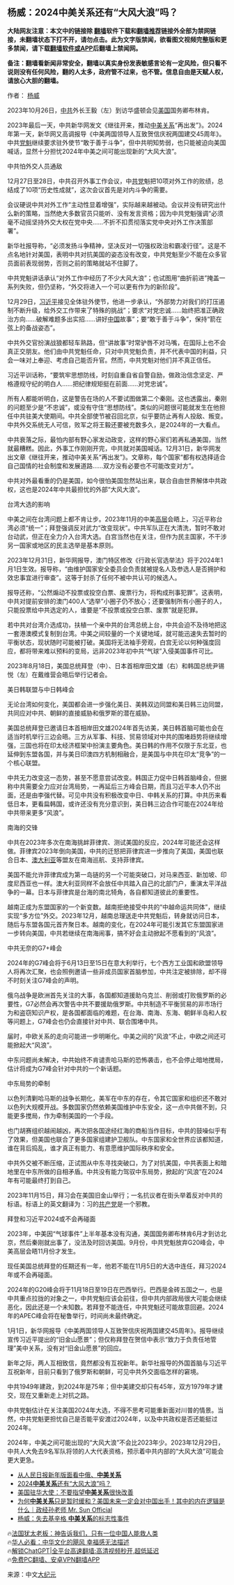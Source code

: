  <!-- 面包屑导航 --> <h2>杨威：2024中美关系还有“大风大浪”吗？</h2> <p class="notice"><b>大陆网友注意：本文中的链接除 <a href="https://github.com/bannedbook/fanqiang" >翻墙</a>软件下载和<a href="https://github.com/killgcd/justmysocks/blob/master/README.md">翻墙推荐</a>链接外全部为禁网链接，未翻墙状态下打不开，请勿点击。此为文字版禁闻，欲看图文视频完整版和更多禁闻，请下载<a href="https://github.com/bannedbook/fanqiang">翻墙软件或APP</a>后翻墙上禁闻网。</p><p>备注：翻墙看新闻非常安全，翻墙以真实身份发表敏感言论有一定风险，但只看不说则没有任何风险，翻的人太多，政府管不过来，也不管。信息自由是天赋人权，请放心大胆的翻墙。</b></p>  <div class="entry"> <p>作者： <a href="https://www.bannedbook.org/bnews/tag/%e6%9d%a8%e5%a8%81/" class="st_tag internal_tag" rel="tag" title="标签 杨威 下的日志">杨威</a></p> <p id="conimg">2023年10月26日，<a href="https://www.bannedbook.org/bnews/tag/%e4%b8%ad%e5%85%b1/" class="st_tag internal_tag" rel="tag" title="标签 中共 下的日志">中共</a>外长王毅（左）到访华盛顿会见<a href="https://www.bannedbook.org/bnews/tag/%e7%be%8e%e5%9b%bd/" class="st_tag internal_tag" rel="tag" title="标签 美国 下的日志">美国</a>国务卿布林肯。</p> <p>2023年最后一天，中共新华网发文《继往开来，推动<a href="https://www.bannedbook.org/bnews/tag/%E4%B8%AD%E7%BE%8E%E5%85%B3%E7%B3%BB/" class="st_tag internal_tag" rel="tag" title="标签 中美关系 下的日志">中美关系</a>“再出发”》。2024年第一天，新华网又高调报导《中美两国领导人互致贺信庆祝两国建交45周年》。中共<a href="https://www.bannedbook.org/bnews/tag/%E5%85%9A%E9%AD%81/" class="st_tag internal_tag" rel="tag" title="标签 党魁 下的日志">党魁</a>继续要求驻外使节“敢于善于斗争”，但中共明知势弱，也只能被迫向美国喊话，显然十分担忧2024年中美之间可能出现新的“大风大浪”。</p> <p>中共怕外交人员通敌</p> <p>12月27日至28日，中共召开外事工作会议，中<a href="https://www.bannedbook.org/bnews/tag/%E5%85%B1%E5%85%9A/" class="st_tag internal_tag" rel="tag" title="标签 共党 下的日志">共党</a>魁把10项对外工作的败绩，总结成了10项“历史性成就”，这次会议首先是对内斗争的需要。</p> <p>会议硬说中共对外工作“主动性显着增强”，实际越来越被动。会议并没有研究出什么新的策略，当然绝大多数官员只能听、没有发言资格；因为中共党魁强调“必须毫不动摇坚持外交大权在党中央……不折不扣贯彻落实党中央对外工作决策部署”。</p> <p>新华社报导称，“必须发扬斗争精神，坚决反对一切强权政治和霸凌行径”。这是不点名地针对美国，表明中共对抗美国的姿态没有改变，中共党魁至少不能在众多官员面前表现弱势，否则之前的策略就站不住脚了。</p> <p>中共党魁讲话承认“对外工作中经历了不少大风大浪”；也试图用“曲折前进”掩盖一系列失败，但仍坚称，“外交将进入一个可以更有作为的新阶段”。</p> <p>12月29日，<a href="https://www.bannedbook.org/bnews/tag/%e4%b9%a0%e8%bf%91%e5%b9%b3/" class="st_tag internal_tag" rel="tag" title="标签 习近平 下的日志">习近平</a>接见全体驻外使节，他进一步承认，“外部势力对我们的打压遏制不断升级，给外交工作带来了特殊的挑战”；要求“对党忠诚……始终把准正确政治方向……破解难题多出实招……讲好<span class='wp_keywordlink_affiliate'><a href="https://www.bannedbook.org/" title="中国" target="_blank">中国</a></span>故事”；要“敢于善于斗争”，保持“箭在弦上的备战姿态”。</p> <p>中共外交官扮演战狼都轻车熟路，但“讲故事”时常驴唇不对马嘴，在国际上也不会真正交朋友。他们由中共党魁任命，只对中共党魁负责，并不代表中国的利益，只会一味对上奉迎、考虑自己能否升官。然而，中共党魁对他们并不真正信任。</p> <p>习近平训话称，“要筑牢思想防线，时刻自重自省自警自励，做政治信念坚定、严格遵规守纪的明白人……把纪律规矩挺在前面……对党忠诚”。</p> <p>所有人都能听明白，这是警告在场的人不要试图做第二个秦刚。这也透露出，秦刚的问题至少是“不忠诚”，或没有守住“思想防线”。类似的问题很可能就发生在他担任中共驻美大使期间。中共全部使节被召回北京，似乎要防止再有人投敌、叛变。中共外交系统无人可信，败军之将王毅还要被充数多久，是2024年的一大看点。</p> <p>中共衰落之际，最怕内部有野心家发动政变，这样的野心家们若再私通美国，当然就最糟糕。因此，外事工作刚刚开完，中共就对美国喊话。12月31日，新华网发出文章《继往开来，推动中美关系“再出发”》。文章称，每个国家“都有权选择适合自己国情的社会制度和发展道路……双方没有必要也不可能改变对方”。</p> <p>中共对外最看重的仍是美国，如今很怕美国忽然站出来，联合自由世界解体中共政权，这也是2024年中共最担忧的外部“大风大浪”。</p> <p>台湾大选的影响</p> <p>中美之间在台湾问题上都不肯让步。2023年11月的中美<span class='wp_keywordlink_affiliate'><a href="https://www.bannedbook.org/bnews/ccpdope/" title="中共高层内幕" target="_blank">高层</a></span>会晤上，习近平称台湾必须“统一”；拜登强调反对武力“改变现状”。中共军队正在大清洗，暂时不敢对台动武，但正在全力介入台湾大选。白宫当然也在关注，但作为民主国家，不干涉另一国家或地区的民主选举是基本原则。</p> <p>2023年12月31日，新华网报导，澳门特区修改《行政长官选举法》将于2024年1月1日生效。报导称，“由维护国家安全委员会负责就被提名人及参选人是否拥护和效忠事宜进行审查”。这等于封杀了任何不被中共认可的候选人。</p> <p>报导还称，“公然煽动不投票或投空白票、废票行为，将构成刑事犯罪”。这表明，中共对提前安排的澳门400人“选举”小圈子仍不放心；还要强制所有小圈子的人，只能投票给中共选定的人，谁要是“不投票或投空白票、废票”就是犯罪。</p> <p>若中共对台湾介选成功，扶植一个亲中共的台湾总统上台，中共会迫不及待地把这一套港澳模式复制到台湾。中美之间较量的一个关键地域，就可能迅速失去暂时的平衡状态，现状随时可能被打破。美国将无法袖手旁观，白宫无论以何种强度回应，都将带来难以预料的变局，远非2023年初中共“气球”入侵美国事件可比。</p> <p>2023年8月18日，美国总统拜登（中）、日本首相岸田文雄（右）和韩国总统尹锡悦（左）在戴维营会晤后举行记者会。</p> <p>美日韩联盟与中日韩峰会</p> <p>无论台湾如何变化，美国都会进一步强化美日、美韩双边同盟和美日韩三边同盟，共同应对中共、朝鲜的直接威胁和俄罗斯的潜在威胁。</p> <p>美国总统拜登已邀请日本首相岸田文雄2024年首先访美，美日韩首脑可能也会在适当时机举行三边会晤。三方从军事、科技、贸易领域对中共的围堵趋势将继续增强，三国也将在印太经济框架中扮演主要角色。美日韩的作用不仅限于东北亚，也延伸到东盟各国，并与美日印澳四方机制相融合，是美国与中共在印太“竞争”的一个核心联盟。</p> <p>中共无力改变这一态势，甚至不愿意尝试改变。韩国正力促中日韩首脑峰会，但据称中共需要全力应对台湾局势，一再延后三方峰会日期，而且习近平本人仍不出面，还是由李强代替。可见中共没有积极改变中日、中韩关系的打算。中共历来看低日本，更看扁韩国，或许还没有充分意识到，美日韩三边合作可能在2024年给中共带来更多“风浪”。</p>  <p>南海的交锋</p> <p>中共在2023年多次在南海挑衅菲律宾、测试美国的反应，2024年可能还会这样做。菲律宾2023年倒向美国，中共的迁怒把菲律宾进一步推向了美国，美国也联合日本、<a href="https://www.bannedbook.org/bnews/tag/%e6%be%b3%e5%a4%a7%e5%88%a9%e4%ba%9a/" class="st_tag internal_tag" rel="tag" title="标签 澳大利亚 下的日志">澳大利亚</a>等盟友在南海巡航、支持菲律宾。</p> <p>美国不能允许菲律宾成为第一岛链的另一个可能突破口，对马来西亚、新加坡、印度尼西亚也一样。澳大利亚同样不会放任中共踏入自己的北部门户，重演太平洋战争的一幕。日本与菲律宾是台海的南北犄角，各自都知道彼此的重要性。</p> <p>越南正成为东盟国家的一个新变数。越南拒绝接受中共的“中越命运共同体”，继续实现“多方位”外交。2023年12月，越南总理送走中共党魁后，转身就访问日本，随后与东盟各国元首齐聚日本。越南的变化，在2024年可能引发其它东盟国家进一步转向美国，中共若继续在南海闹事，搞不好会主动掀起不愿看到的“风浪”。</p> <p>中共无奈的G7+峰会</p> <p>2024年的G7峰会将于6月13日至15日在意大利举行，七个西方工业国和欧盟领导人将再次汇聚，也会照例邀请一些非成员国家首脑参加，中共注定被排除，却不得不时刻关注G7峰会的声明。</p> <p>俄乌战争是欧洲首先关注的大事，各国都知道援助乌克兰、削弱或打败俄罗斯的必要性，G7必然会再次警告中共不要援助俄罗斯。中共制造不平衡贸易的非市场行为和盗窃知识产权，是各国都面临的难题，在台海、南海、东海、朝鲜半岛和人权等问题上，G7峰会也仍会直接针对中共、联合围堵中共。</p> <p>届时，中欧关系的走向可能进一步明晰化。中美之间的“风浪”不止，中欧之间还可能掀起大“风浪”。</p> <p>中东问题尚未解决，中共始终不肯谴责哈马斯的恐怖袭击，也不会停止暗地搅局，估计将成为G7峰会针对中共的一个新话题。</p> <p>中东局势的牵制</p> <p>以色列清剿哈马斯的战争长期化，美军在中东的存在，令其它国家和组织还不敢对以色列大规模开战。多数国家仍然依赖美国维护中东安全，这一点中共做不到，只能更多搅局，作为牵制美国的一个手段。</p> <p>也门胡赛组织越闹越凶，再次把各国途经红海的商船当作目标，中共的鼓噪似乎有了效果，但美国也联合了更多国家组建护卫舰队。中东国家和全世界应该都知道，谁在背后捣乱，谁才真正有能力、有意愿维护国际秩序和安全。</p>  <p>中共外交被不断压缩，正试图从中东寻找突破口，为了对抗美国，中共表面上和暗地里在中东所做的自相矛盾。中共没有能力驾驭中东局势，掀起的“风浪”在2024年有可能最终打到自己。</p> <p>2023年11月15日，拜习会在美国旧金山举行；一名抗议者在街头举着反对中共的标语。标语上的英文翻译为：习的<a href="https://www.bannedbook.org/bnews/tag/%e5%85%b1%e4%ba%a7%e5%85%9a/" class="st_tag internal_tag" rel="tag" title="标签 共产党 下的日志">共产党</a>是一个邪教。</p> <p>拜登和习近平2024或不会再碰面</p> <p>2023年，中美因“气球事件”上半年基本没有沟通，美国国务卿布林肯6月才到访北京，然后秦刚就出事了，没法及时回访美国。9月份，中共党魁放弃G20峰会，中美高层会晤11月份才发生。</p> <p>现任美国总统拜登的任期还有一年，他若不能在11月5日的大选中连任，拜习2024年或不会再碰面。</p> <p>2024年的G20峰会将于11月18日至19日在巴西举行。巴西是金砖五国之一，也是中共重点拉拢的对象之一，中共党魁应该会前往，但中共内部政局很大可能会继续恶化，因此还是一个未知数。若拜登不能连任，中共党魁还可能故意回避。2024年的APEC峰会将在秘鲁举行，时间尚未最终确定。</p> <p>1月1日，新华网报导《中美两国领导人互致贺信庆祝两国建交45周年》。报导继续宣传习近平提出的“旧金山愿景”；但仅称拜登在贺信中表示“致力于负责任地管理”美中关系，没有对“旧金山愿景”的回应。</p> <p>新年之际，两人互相致信，竟然都没有互祝新年。新华社报导的外国首脑与习近平互祝新年，目前只看到了俄罗斯和朝鲜，可见中共外交面临怎样的窘境。</p> <p>中共1949年建政，到2024年是75年；但中美建交却只有45年，双方1979年才建交，现在又重新走上对抗之路。</p> <p>中共党魁估计在关注美国2024年大选，不得不思考可能重新面对川普的情景。当然，中共党魁更担忧自己是否能平安渡过2024年，以及中共政权是否还能挺过2024年。</p> <p>2024年，中美之间可能出现的“大风大浪”不会比2023年少。2023年12月29日，中共人大免去9名军队将领的人大代表资格，预示着中共内部的“大风大浪”可能会更大更急。</p> <!--<div id="taboola-mid-1"></div>--><ul class='op-related-articles' title='相关阅读'> <li><a href='https://www.bannedbook.org/bnews/headline/20240103/1982417.html' target='_blank'>从人民日报新年版面看中俄、<b>中美关系</b></a></li> <li><a href='https://www.bannedbook.org/bnews/ssgc/20240102/1982345.html' target='_blank'>2024<b>中美关系</b>还有“大风大浪”吗？</a></li> <li><a href='https://www.bannedbook.org/bnews/ssgc/20231216/1974755.html' target='_blank'>美国驻华大使：不要指望<b>中美关系</b>很快改善</a></li> <li><a href='https://www.bannedbook.org/bnews/sohnews/20231211/1972645.html' target='_blank'>为何<b>中美关系</b>只是暂时缓和？美国未来一定会对中国出手！其中的内在逻辑是什么｜政经孙老师 Mr. Sun Official</a></li> <li><a href='https://www.bannedbook.org/bnews/comments/20231202/1968575.html' target='_blank'>杨威：失去基辛格 <b>中美关系</b>的标志性事件</a></li> </ul> <p class="texttj"> 🔥<a href="https://www.bannedbook.org/bnews/ssgc/20230219/1850782.html" target="_blank">法国犹太老板：神告诉我们，只有一位中国人能救人类</a><br/> 🔥<a href="https://www.bannedbook.org/bnews/comments/20220220/1694796.html" target="_blank">华人必看：中华文化的飓风 幸福感无法描述</a><br/> 🔥<a href="https://github.com/bannedbook/fanqiang/wiki/V2ray%E6%9C%BA%E5%9C%BA" target="_blank">解锁ChatGPT|全平台高速翻墙:高清视频秒开,超低延迟</a><br/> 🔥<a href="https://github.com/bannedbook/fanqiang/wiki/%E7%A6%81%E9%97%BB%E7%BD%91%E5%AE%89%E5%8D%93%E7%BF%BB%E5%A2%99%E6%96%B0%E9%97%BBAPP" target="_blank">免费PC翻墙、安卓VPN翻墙APP</a><br/> </p> <p class="src-info">来源：中文<span class='wp_keywordlink_affiliate'><a href="http://www.epochtimes.com/" title="大纪元" target="_blank">大纪元</a></span> </p><a name='sharetosocial'></a> <div style="margin-bottom:5px;padding-bottom:5px;clear:both"> <div id="archive-pix-1" class="banner-ads"> <!-- AuctionX Display platform tag START --> <div id="27602x728x90x621x_ADSLOT1" clicktrack="%%CLICK_URL_ESC%%"></div>  <!-- AuctionX Display platform tag END --> </div> <div id="archive-pix-2" class="banner-ads"> <!-- AuctionX Display platform tag START --> <div id="27556x300x250x621x_ADSLOT1" clicktrack="%%CLICK_URL_ESC%%" style="margin:0 auto;text-align:center"></div>  <!-- AuctionX Display platform tag END --> </div> </div>  <div id="archive-pix-1" class="banner-ads"> <!-- AuctionX Display platform tag START --> <div id="27603x728x90x621x_ADSLOT1" clicktrack="%%CLICK_URL_ESC%%"></div>  <!-- AuctionX Display platform tag END --> </div> </div><!--END ENTRY--> 